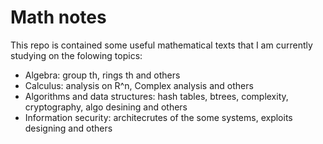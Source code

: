 # Math notes

This repo is contained some useful mathematical texts that I am currently studying on the folowing topics:
- Algebra: group th, rings th and others
- Calculus: analysis on R^n, Complex analysis and others
- Algorithms and data structures: hash tables, btrees, complexity, cryptography, algo desining and others
- Information security: architecrutes of the some systems, exploits designing and others